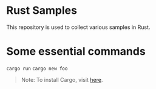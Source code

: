 # Rust Samples
This repository is used to collect various samples in Rust.

# Some essential commands
`cargo run`
`cargo new foo`

>Note: To install Cargo, visit [here](https://doc.rust-lang.org/cargo/getting-started/installation.html).
